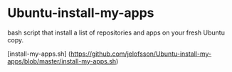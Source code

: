# Ubuntu-install-my-apps
bash script that install a list of repositories and apps on your fresh Ubuntu copy.

[install-my-apps.sh] (https://github.com/jelofsson/Ubuntu-install-my-apps/blob/master/install-my-apps.sh)
